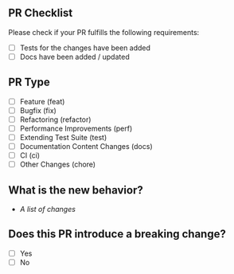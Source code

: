 ## PR Checklist

Please check if your PR fulfills the following requirements:

- [ ] Tests for the changes have been added
- [ ] Docs have been added / updated

## PR Type

- [ ] Feature (feat)
- [ ] Bugfix (fix)
- [ ] Refactoring (refactor)
- [ ] Performance Improvements (perf)
- [ ] Extending Test Suite (test)
- [ ] Documentation Content Changes (docs)
- [ ] CI (ci)
- [ ] Other Changes (chore)

## What is the new behavior?

- *A list of changes*

## Does this PR introduce a breaking change?

- [ ] Yes
- [ ] No
